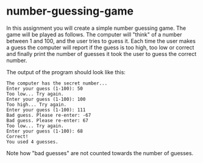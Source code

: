 # number-guessing-game
In this assignment you will create a simple number guessing game. The game will be played as follows. The computer will "think" of a number between 1 and 100, and the user tries to guess it. Each time the user makes a guess the computer will report if the guess is too high, too low or correct and finally print the number of guesses it took the user to guess the correct number.

The output of the program should look like this:

```
The computer has the secret number...
Enter your guess (1-100): 50
Too low... Try again.
Enter your guess (1-100): 100
Too high... Try again.
Enter your guess (1-100): 111
Bad guess. Please re-enter: -67
Bad guess. Please re-enter: 67
Too low... Try again.
Enter your guess (1-100): 68
Correct!
You used 4 guesses.
```
Note how "bad guesses" are not counted towards the number of guesses.

